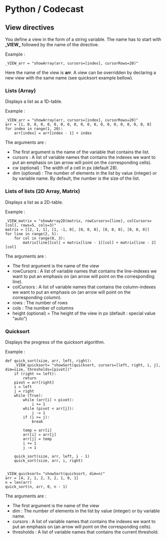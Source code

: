 # Python / Codecast

## View directives

You define a view in the form of a string variable.
The name has to start with **\_VIEW_** followed by the name of the directive.

Example :

    _VIEW_arr = "showArray(arr, cursors=[index], cursorRows=20)"

Here the name of the view is **arr**. A view can be overridden by declaring a new view with
the same name (see quicksort example bellow).

### Lists (Array)

Displays a list as a 1D-table.

Example :

```
_VIEW_arr = "showArray(arr, cursors=[index], cursorRows=20)"
arr = [1, 0, 0, 0, 0, 0, 0, 0, 0, 0, 0, 0, 0, 0, 0, 0, 0, 0, 0, 0]
for index in range(1, 20):
    arr[index] = arr[index - 1] + index
```

The arguments are :
- The first argument is the name of the variable that contains the list.
- cursors : A list of variable names that contains the indexes we want to put an emphasis on
(an arrow will point on the corresponding cells).
- cw (optional) : The width of a cell in px (default 28).
- dim (optional) : The number of elements in the list by value (integer) or by variable name.
By default, the number is the size of the list.


### Lists of lists (2D Array, Matrix)

Displays a list as a 2D-table.

Example :

```
_VIEW_matrix = "showArray2D(matrix, rowCursors=[line], colCursors=[col], rows=5, cols=3)"
matrix = [[2, 1, 1], [1, -1, 0], [0, 0, 0], [0, 0, 0], [0, 0, 0]]
for line in range(2, 5):
    for col in range(0, 3):
        matrix[line][col] = matrix[line - 1][col] + matrix[line - 2][col]
```

The arguments are :
- The first argument is the name of the view
- rowCursors : A list of variable names that contains the line-indexes we want to put an emphasis on
(an arrow will point on the corresponding line).
- colCursors : A list of variable names that contains the column-indexes we want to put an emphasis on
(an arrow will point on the corresponding column).
- rows : The number of rows
- cols : The number of columns
- height (optional) = The height of the view in px (default : special value "auto")


### Quicksort

Displays the progress of the quicksort algorithm.

Example :

```
def quick_sort(size, arr, left, right):
    _VIEW_quicksort= "showSort(quicksort, cursors=[left, right, i, j], dim=size, thresholds=[pivot])"
    if (right <= left):
        return
    pivot = arr[right]
    i = left
    j = right
    while (True):
        while (arr[i] < pivot):
            i += 1
        while (pivot < arr[j]):
            j -= 1
        if (i >= j):
            break

        temp = arr[i]
        arr[i] = arr[j]
        arr[j] = temp
        i += 1
        j -= 1

    quick_sort(size, arr, left, i - 1)
    quick_sort(size, arr, i, right)


_VIEW_quicksort= "showSort(quicksort, dim=n)"
arr = [4, 2, 1, 2, 3, 2, 1, 0, 1]
n = len(arr)
quick_sort(n, arr, 0, n - 1)
```

The arguments are :
- The first argument is the name of the view
- dim : The number of elements in the list by value (integer) or by variable name.
- cursors : A list of variable names that contains the indexes we want to put an emphasis on
(an arrow will point on the corresponding cells).
- thresholds : A list of variable names that contains the current threshold.

